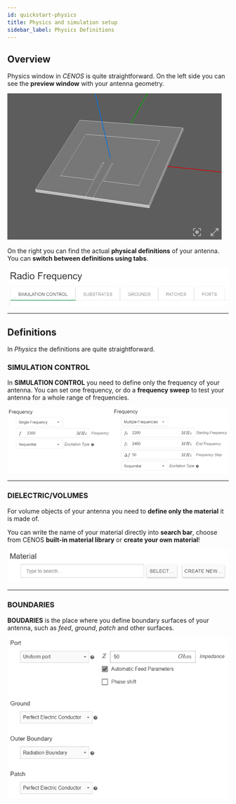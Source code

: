 ```yaml
---
id: quickstart-physics
title: Physics and simulation setup
sidebar_label: Physics Definitions
---
```


## Overview

Physics window in *CENOS* is quite straightforward. On the left side you can see the **preview window** with your antenna geometry.

![assets/quickstart/Untitled13.png](assets/physics/1.png)

On the right you can find the actual **physical definitions** of your antenna. You can **switch between definitions using tabs**.

![assets/quickstart/Untitled13.png](assets/physics/2.png)

---

## Definitions

In *Physics* the definitions are quite straightforward.

### SIMULATION CONTROL

In **SIMULATION CONTROL** you need to define only the frequency of your antenna. You can set one frequency, or do a **frequency sweep** to test your antenna for a whole range of frequencies.

![assets/quickstart/Untitled13.png](assets/physics/3.png)

---

### DIELECTRIC/VOLUMES

For volume objects of your antenna you need to **define only the material** it is made of.

You can write the name of your material directly into **search bar**, choose from CENOS **built-in material library** or **create your own material**!

![assets/quickstart/Untitled13.png](assets/physics/4.png)

---

### BOUNDARIES

**BOUDARIES** is the place where you define boundary surfaces of your antenna, such as *feed*, *ground*, *patch* and other surfaces.

![assets/quickstart/Untitled13.png](assets/physics/5.png)